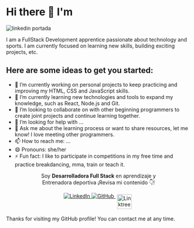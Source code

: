
<body>
  <h1>Hi there 👋 I'm</h1>

  <img src="https://user-images.githubusercontent.com/117924834/223782820-8946d31f-9267-44e1-91e6-2224887ef987.png" alt="linkedin portada">

  <p>I am a FullStack Development apprentice passionate about technology and sports. I am currently focused on learning new skills, building exciting projects, etc.</p>

  <h2>Here are some ideas to get you started:</h2>
  
  <ul>
    <li>🔭 I’m currently working on personal projects to keep practicing and improving my HTML, CSS and JavaScript skills.</li>
    <li>🌱 I’m currently learning new technologies and tools to expand my knowledge, such as React, Node.js and Git.</li>
    <li>👯 I’m looking to collaborate on with other beginning programmers to create joint projects and continue learning together.</li>
    <li>🤔 I’m looking for help with ...</li>
    <li>💬 Ask me about the learning process or want to share resources, let me know! I love meeting other programmers.</li>
    <li>📫 How to reach me: ...</li>
    <li>😄 Pronouns: she/her</li>
    <li>⚡ Fun fact: I like to participate in competitions in my free time and practice breakdancing, mma, train or teach it.</li>
  </ul>

<p align="center">Soy <strong>Desarrolladora Full Stack</strong> en aprendizaje y <br /> Entrenadora deportiva ¡Revisa mi contenido 👇!</p>
<p align="center">
 <a href="https://www.linkedin.com/in/marahekapoo/" target="_blank">
    <img src="https://img.shields.io/badge/-LinkedIn-blue?style=flat-square&logo=Linkedin&logoColor=white&link=https://www.linkedin.com/in/tu_usuario_de_linkedin/" alt="LinkedIn">
  </a>
  <a href="https://github.com/XiomaraSM" target="_blank">
    <img src="https://img.shields.io/badge/-GitHub-black?style=flat-square&logo=Github&link=https://github.com/tu_usuario_de_github/" alt="GitHub">
  </a>
  <a href="https://linktr.ee/mara_hekapoo">
    <img src="https://cdn.jsdelivr.net/npm/social-icons@5.11.2/icons/linktree.svg"
         alt="Linktree"
         height="40"
         style="vertical-align:top; margin:4px">
  </a> 
</p>

  <p>Thanks for visiting my GitHub profile! You can contact me at any time.</p>
</body>
